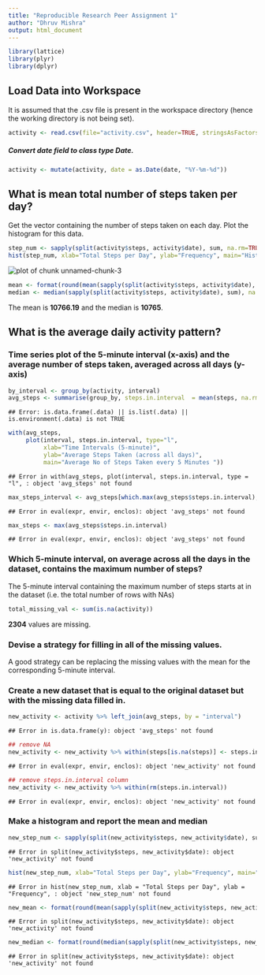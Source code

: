 ```yaml
---
title: "Reproducible Research Peer Assignment 1"
author: "Dhruv Mishra"
output: html_document
---
```



```r
library(lattice)
library(plyr)
library(dplyr)
```

## Load Data into Workspace

It is assumed that the .csv file is present in the workspace directory (hence the working directory is not being set).


```r
activity <- read.csv(file="activity.csv", header=TRUE, stringsAsFactors=F, quote="\"")
```

##### Convert date field to class type Date.


```r
activity <- mutate(activity, date = as.Date(date, "%Y-%m-%d"))
```

## What is mean total number of steps taken per day?

Get the vector containing the number of steps taken on each day. Plot the histogram for this data.

```r
step_num <- sapply(split(activity$steps, activity$date), sum, na.rm=TRUE)
hist(step_num, xlab="Total Steps per Day", ylab="Frequency", main="Histogram of Total Steps taken per day", breaks=25)
```

![plot of chunk unnamed-chunk-3](figure/unnamed-chunk-3-1.png) 

```r
mean <- format(round(mean(sapply(split(activity$steps, activity$date), sum), na.rm=TRUE),3),nsmall=2)
median <- median(sapply(split(activity$steps, activity$date), sum), na.rm=TRUE)
```

The mean is **10766.19** and the median is **10765**.

## What is the average daily activity pattern?

### Time series plot of the 5-minute interval (x-axis) and the average number of steps taken, averaged across all days (y-axis)


```r
by_interval <- group_by(activity, interval)
avg_steps <- summarise(group_by, steps.in.interval  = mean(steps, na.rm = TRUE))
```

```
## Error: is.data.frame(.data) || is.list(.data) || is.environment(.data) is not TRUE
```

```r
with(avg_steps, 
     plot(interval, steps.in.interval, type="l", 
          xlab="Time Intervals (5-minute)", 
          ylab="Average Steps Taken (across all days)", 
          main="Average No of Steps Taken every 5 Minutes "))
```

```
## Error in with(avg_steps, plot(interval, steps.in.interval, type = "l", : object 'avg_steps' not found
```

```r
max_steps_interval <- avg_steps[which.max(avg_steps$steps.in.interval), ]$interval
```

```
## Error in eval(expr, envir, enclos): object 'avg_steps' not found
```

```r
max_steps <- max(avg_steps$steps.in.interval)
```

```
## Error in eval(expr, envir, enclos): object 'avg_steps' not found
```
### Which 5-minute interval, on average across all the days in the dataset, contains the maximum number of steps?
The 5-minute interval containing the maximum number of steps starts at  in the dataset (i.e. the total number of rows with NAs)

```r
total_missing_val <- sum(is.na(activity))
```
**2304** values are missing.

### Devise a strategy for filling in all of the missing values.
A good strategy can be replacing the missing values with the mean for the corresponding 5-minute interval.

### Create a new dataset that is equal to the original dataset but with the missing data filled in.


```r
new_activity <- activity %>% left_join(avg_steps, by = "interval")
```

```
## Error in is.data.frame(y): object 'avg_steps' not found
```

```r
## remove NA
new_activity <- new_activity %>% within(steps[is.na(steps)] <- steps.in.interval[is.na(steps)])
```

```
## Error in eval(expr, envir, enclos): object 'new_activity' not found
```

```r
## remove steps.in.interval column
new_activity <- new_activity %>% within(rm(steps.in.interval))
```

```
## Error in eval(expr, envir, enclos): object 'new_activity' not found
```

### Make a histogram and report the mean and median

```r
new_step_num <- sapply(split(new_activity$steps, new_activity$date), sum, na.rm=TRUE)
```

```
## Error in split(new_activity$steps, new_activity$date): object 'new_activity' not found
```

```r
hist(new_step_num, xlab="Total Steps per Day", ylab="Frequency", main="Steps taken per day with NA values replaced", breaks=25)
```

```
## Error in hist(new_step_num, xlab = "Total Steps per Day", ylab = "Frequency", : object 'new_step_num' not found
```

```r
new_mean <- format(round(mean(sapply(split(new_activity$steps, new_activity$date), sum), na.rm=TRUE),2),nsmall=2)
```

```
## Error in split(new_activity$steps, new_activity$date): object 'new_activity' not found
```

```r
new_median <- format(round(median(sapply(split(new_activity$steps, new_activity$date), sum), na.rm=TRUE),2),nsmall=2)
```

```
## Error in split(new_activity$steps, new_activity$date): object 'new_activity' not found
```




